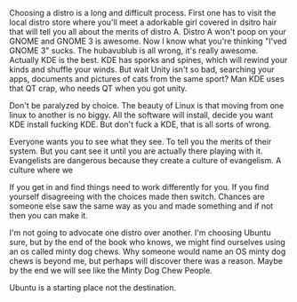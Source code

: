 Choosing a distro is a long and difficult process. First one has to visit the local distro store where you'll meet a adorkable girl covered in dsitro hair that will tell you all about the merits of distro A. Distro A won't poop on your GNOME and GNOME 3 is awesome. Now I know what you're thinking "I'ved GNOME 3" sucks. The hubavublub is all wrong, it's really awesome. Actually KDE is the best. KDE has sporks and spines, which will rewind your kinds and shuffle your winds. But wait Unity isn't so bad, searching your apps, documents and pictures of cats from the same sport? Man KDE uses that QT crap, who needs QT when you got unity.

Don't be paralyzed by choice. The beauty of Linux is that moving from one linux to another is no biggy. All the software will install, decide you want KDE install fucking KDE. But don't fuck a KDE, that is all sorts of wrong.

Everyone wants you to see what they see. To tell you the merits of their system. But you cant see it until you are actually there playing with it. Evangelists are dangerous because they create a culture of evangelism. A culture where we 

If you get in and find things need to work differently for you. If you find yourself disagreeing with the choices made then switch. Chances are someone else saw the same way as you and made something and if not then you can make it.

I'm not going to advocate one distro over another. I'm choosing Ubuntu sure, but by the end of the book who knows, we might find ourselves using an os called minty dog chews. Why someone would name an OS minty dog chews is beyond me, but perhaps will discover there was a reason. Maybe by the end we will see like the Minty Dog Chew People.

Ubuntu is a starting place not the destination. 


